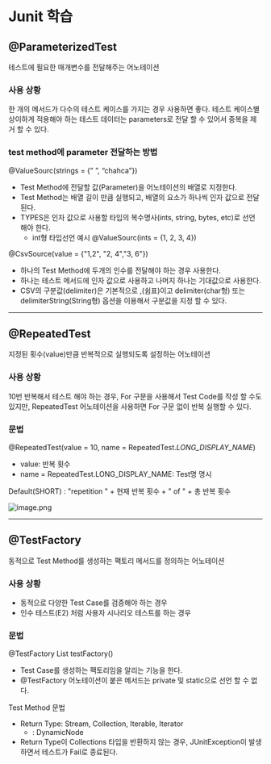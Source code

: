 # Junit 학습

## @ParameterizedTest

테스트에 필요한 매개변수를 전달해주는 어노테이션 

### 사용 상황

한 개의 메서드가 다수의 테스트 케이스를 가지는 경우 사용하면 좋다.
테스트 케이스별 상이하게 적용해야 하는 테스트 데이터는 parameters로 전달 할 수 있어서 중복을 제거 할 수 있다.

### test method에 parameter 전달하는 방법

@ValueSourc(strings = {” ”, “chahca”})

- Test Method에 전달할 값(Parameter)을 어노테이션의 배열로 지정한다.
- Test Method는 배열 길이 만큼 실행되고, 배열의 요소가 하나씩 인자 값으로 전달 된다.
- TYPES은 인자 값으로 사용할 타입의 복수명사(ints, string, bytes, etc)로 선언 해야 한다.
    - int형 타입선언 예시 @ValueSourc(ints = {1, 2, 3, 4})

@CsvSource(value = {"1,2", "2, 4","3, 6"})

- 하나의 Test Method에 두개의 인수를 전달해야 하는 경우 사용한다.
- 하나는 테스트 메서드에 인자 값으로 사용하고 나머지 하나는 기대값으로 사용한다.
- CSV의 구분값(delimiter)은 기본적으로 ,(쉼표)이고 delimiter(char형) 또는
delimiterString(String형) 옵션을 이용해서 구분값을 지정 할 수 있다.

---

## @RepeatedTest

지정된 횟수(value)만큼 반복적으로 실행되도록 설정하는 어노테이션

### 사용 상황

10번 반복해서 테스트 해야 하는 경우, For 구문을 사용해서 Test Code를 작성 할 수도 있지만,  RepeatedTest 어노테이션을 사용하면 For 구문 없이 반복 실행할 수 있다.

### 문법

@RepeatedTest(value = 10, name = RepeatedTest.*LONG_DISPLAY_NAME*)

- value: 반복 횟수
- name = RepeatedTest.LONG_DISPLAY_NAME: Test명 명시

Default(SHORT) : "repetition " + 현재 반복 횟수 + " of " + 총 반복 횟수

![image.png](Junit%20%E1%84%92%E1%85%A1%E1%86%A8%E1%84%89%E1%85%B3%E1%86%B8%201c278f499da5807ebed9e54186c5045e/image.png)

---

## @TestFactory

동적으로 Test Method를 생성하는 팩토리 메서드를 정의하는 어노테이션

### 사용 상황

- 동적으로 다양한 Test Case를 검증해야 하는 경우
- 인수 테스트(E2) 처럼 사용자 시나리오 테스트를 하는 경우

### 문법

@TestFactory
List<DynamicNode> testFactory()

- Test Case를 생성하는 팩토리임을 알리는 기능을 한다.
- @TestFactory 어노테이션이 붙은 메서드는 private 및 static으로 선언 할 수 없다.

 Test Method 문법

- Return Type: Stream, Collection, Iterable, Iterator
    - <T>: DynamicNode
- Return Type이 Collections 타입을 반환하지 않는 경우, JUnitException이 발생하면서 테스트가
Fail로 종료된다.
